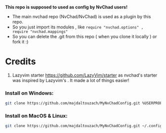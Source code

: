 **This repo is supposed to used as config by NvChad users!**

- The main nvchad repo (NvChad/NvChad) is used as a plugin by this repo.
- So you just import its modules , like `require "nvchad.options" , require "nvchad.mappings"`
- So you can delete the .git from this repo ( when you clone it locally ) or fork it :)

# Credits

1) Lazyvim starter https://github.com/LazyVim/starter as nvchad's starter was inspired by Lazyvim's . It made a lot of things easier!

### Install on Windows:
```bash
git clone https://github.com/majdaltouzach/MyNvChadConfig.git %USERPROFILE%\AppData\Local\nvim && nvim  
```

### Install on MacOS & Linux:
```bash 
git clone https://github.com/majdaltouzach/MyNvChadConfig.git ~/.config/nvim && nvim
```
